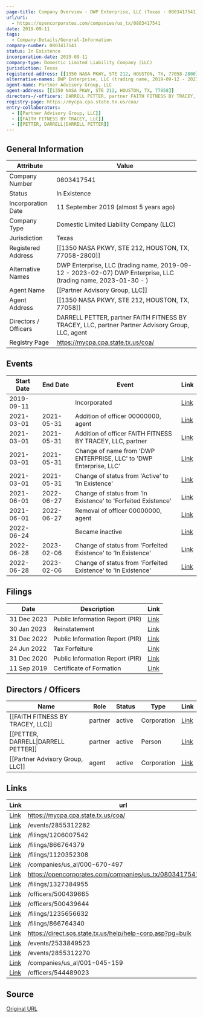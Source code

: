 ```yaml
---
page-title: Company Overview - DWP Enterprise, LLC (Texas - 0803417541)
url/uri:
  - https://opencorporates.com/companies/us_tx/0803417541
date: 2019-09-11
tags:
  - Company-Details/General-Information
company-number: 0803417541
status: In Existence
incorporation-date: 2019-09-11
company-type: Domestic Limited Liability Company (LLC)
jurisdiction: Texas
registered-address: [[1350 NASA PKWY, STE 212, HOUSTON, TX, 77058-2800]]
alternative-names: DWP Enterprise, LLC (trading name, 2019-09-12 - 2023-02-07) DWP Enterprise, LLC (trading name, 2023-01-30 - )
agent-name: Partner Advisory Group, LLC
agent-address: [[1350 NASA PKWY, STE 212, HOUSTON, TX, 77058]]
directors-/-officers: DARRELL PETTER, partner FAITH FITNESS BY TRACEY, LLC, partner Partner Advisory Group, LLC, agent
registry-page: https://mycpa.cpa.state.tx.us/coa/
entry-collaborators:
  - [[Partner Advisory Group, LLC]]
  - [[FAITH FITNESS BY TRACEY, LLC]]
  - [[PETTER, DARRELL|DARRELL PETTER]]
---
```


## General Information
| Attribute          | Value                                       |
|--------------------|---------------------------------------------|
| Company Number     | 0803417541                                  |
| Status             | In Existence                                |
| Incorporation Date | 11 September 2019 (almost 5 years ago)      |
| Company Type       | Domestic Limited Liability Company (LLC)    |
| Jurisdiction       | Texas                                       |
| Registered Address | [[1350 NASA PKWY, STE 212, HOUSTON, TX, 77058-2800]] |
| Alternative Names  | DWP Enterprise, LLC (trading name, 2019-09-12 - 2023-02-07) DWP Enterprise, LLC (trading name, 2023-01-30 - ) |
| Agent Name         | [[Partner Advisory Group, LLC]]             |
| Agent Address      | [[1350 NASA PKWY, STE 212, HOUSTON, TX, 77058]] |
| Directors / Officers | DARRELL PETTER, partner FAITH FITNESS BY TRACEY, LLC, partner Partner Advisory Group, LLC, agent |
| Registry Page      | https://mycpa.cpa.state.tx.us/coa/          |

## Events

| Start Date | End Date   | Event                                                   | Link |
|------------|------------|-------------------------------------------------------|------|
| 2019-09-11 |            | Incorporated                                            | [Link](https://opencorporates.com/events/1644199850) |
| 2021-03-01 | 2021-05-31 | Addition of officer 00000000, agent                     | [Link](https://opencorporates.com/events/2153546744) |
| 2021-03-01 | 2021-05-31 | Addition of officer FAITH FITNESS BY TRACEY, LLC, partner | [Link](https://opencorporates.com/events/2153546810) |
| 2021-03-01 | 2021-05-31 | Change of name from 'DWP ENTERPRISE, LLC' to 'DWP Enterprise, LLC' | [Link](https://opencorporates.com/events/2153546672) |
| 2021-03-01 | 2021-05-31 | Change of status from 'Active' to 'In Existence'        | [Link](https://opencorporates.com/events/2153546987) |
| 2021-06-01 | 2022-06-27 | Change of status from 'In Existence' to 'Forfeited Existence' | [Link](https://opencorporates.com/events/2533849549) |
| 2021-06-01 | 2022-06-27 | Removal of officer 00000000, agent                      | [Link](https://opencorporates.com/events/2533849523) |
| 2022-06-24 |            | Became inactive                                         | [Link](https://opencorporates.com/events/2533849451) |
| 2022-06-28 | 2023-02-06 | Change of status from 'Forfeited Existence' to 'In Existence' | [Link](https://opencorporates.com/events/2855312270) |
| 2022-06-28 | 2023-02-06 | Change of status from 'Forfeited Existence' to 'In Existence' | [Link](https://opencorporates.com/events/2855312282) |

## Filings
| Date        | Description                    | Link |
|-------------|--------------------------------|-------|
| 31 Dec 2023 | Public Information Report (PIR) | [Link](https://opencorporates.com/filings/1327384955) |
| 30 Jan 2023 | Reinstatement                  | [Link](https://opencorporates.com/filings/1206007542) |
| 31 Dec 2022 | Public Information Report (PIR) | [Link](https://opencorporates.com/filings/1235656632) |
| 24 Jun 2022 | Tax Forfeiture                 | [Link](https://opencorporates.com/filings/1120352308) |
| 31 Dec 2020 | Public Information Report (PIR) | [Link](https://opencorporates.com/filings/866764379) |
| 11 Sep 2019 | Certificate of Formation       | [Link](https://opencorporates.com/filings/866764340) |

## Directors / Officers
| Name                 | Role            | Status     | Type        | Link |
|----------------------|-----------------|------------|-------------|------|
| [[FAITH FITNESS BY TRACEY, LLC]] | partner         | active     | Corporation | [Link](https://opencorporates.com/officers/500439644) |
| [[PETTER, DARRELL\|DARRELL PETTER]] | partner         | active     | Person      | [Link](https://opencorporates.com/officers/500439665) |
| [[Partner Advisory Group, LLC]] | agent           | active     | Corporation | [Link](https://opencorporates.com/officers/544489023) |

## Links
| Link   | url                            
|--------|--------------------------------|
| [Link](https://mycpa.cpa.state.tx.us/coa/) |https://mycpa.cpa.state.tx.us/coa/|
| [Link](/events/2855312282) |/events/2855312282            |
| [Link](/filings/1206007542) |/filings/1206007542           |
| [Link](/filings/866764379) |/filings/866764379            |
| [Link](/filings/1120352308) |/filings/1120352308           |
| [Link](/companies/us_al/000-670-497) |/companies/us_al/000-670-497  |
| [Link](https://opencorporates.com/companies/us_tx/0803417541/filings) |https://opencorporates.com/companies/us_tx/0803417541/filings|
| [Link](/filings/1327384955) |/filings/1327384955           |
| [Link](/officers/500439665) |/officers/500439665           |
| [Link](/officers/500439644) |/officers/500439644           |
| [Link](/filings/1235656632) |/filings/1235656632           |
| [Link](/filings/866764340) |/filings/866764340            |
| [Link](https://direct.sos.state.tx.us/help/help-corp.asp?pg=bulk) |https://direct.sos.state.tx.us/help/help-corp.asp?pg=bulk|
| [Link](/events/2533849523) |/events/2533849523            |
| [Link](/events/2855312270) |/events/2855312270            |
| [Link](/companies/us_al/001-045-159) |/companies/us_al/001-045-159  |
| [Link](/officers/544489023) |/officers/544489023           |

## Source
[Original URL](https://opencorporates.com/companies/us_tx/0803417541)
